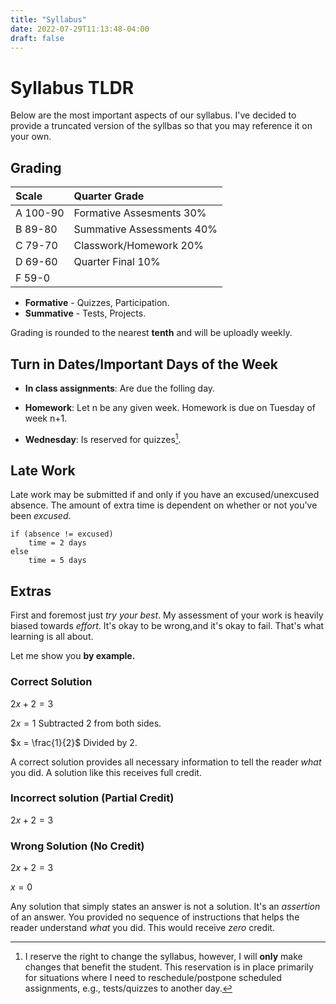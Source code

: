```yaml
---
title: "Syllabus"
date: 2022-07-29T11:13:48-04:00
draft: false
---
```


# Syllabus TLDR
Below are the most important aspects of our syllabus. I've decided to provide a truncated version of the syllbas so that you may reference it on your own.

## Grading 
Scale   |   Quarter Grade
:-      |:-
A 100-90|  Formative Assesments 30%
B 89-80 |   Summative Assessments 40%
C 79-70 |   Classwork/Homework 20% 
D 69-60 |   Quarter Final 10%
F 59-0  |

* **Formative** - Quizzes, Participation.
* **Summative** - Tests, Projects.

Grading is rounded to the nearest **tenth** and will be uploadly weekly. 

## Turn in Dates/Important Days of the Week
* **In class assignments**: Are due the folling day. 

* **Homework**: Let n be any given week. Homework is due on Tuesday of week n+1.
* **Wednesday**: Is reserved for quizzes[^1].

## Late Work
Late work may be submitted if and only if you have an excused/unexcused absence. The amount of extra time is dependent on whether or not you've been *excused*. 

```plaintext
if (absence != excused)
    time = 2 days
else
    time = 5 days
``` 

## Extras
First and foremost just *try your best*. My assessment of your work is heavily biased towards *effort*. It's okay to be wrong,and it's okay to fail. That's what learning is all about.

Let me show you **by example.** 

### Correct Solution
$2x + 2 = 3$

$2x = 1$    Subtracted 2 from both sides.

$x = \frac{1}{2}$   Divided by 2. 

A correct solution provides all necessary information to tell the reader *what* you did. A solution like this receives full credit.

### Incorrect solution (Partial Credit)
$2x + 2 = 3$

### Wrong Solution (No Credit)
$2x + 2 = 3$

$x = 0$

Any solution that simply states an answer is not a solution. It's an *assertion* of an answer. You provided no sequence of instructions that helps the reader understand *what* you did. This would receive *zero* credit.

[^1]: I reserve the right to change the syllabus, however, I will **only** make changes that benefit the student. This reservation is in place primarily for situations where I need to reschedule/postpone scheduled assignments, e.g., tests/quizzes to another day. 



